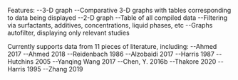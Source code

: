 Features:
--3-D graph
--Comparative 3-D graphs with tables corresponding to data being displayed
--2-D graph
--Table of all compiled data
--Filtering via surfactants, additives, concentrations, liquid phases, etc
--Graphs autofilter, displaying only relevant studies

Currently supports data from 11 pieces of literature, including:
--Ahmed 2017
--Ahmed 2018
--Reidenbach 1986
--Alzobaidi 2017
--Harris 1987
--Hutchins 2005
--Yanqing Wang 2017
--Chen, Y. 2016b
--Thakore 2020
--Harris 1995
--Zhang 2019
